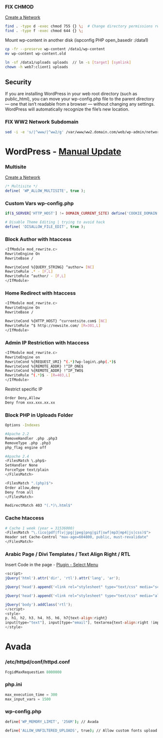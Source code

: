 ### FIX CHMOD
<a href="https://codex.wordpress.org/Create_A_Network" target="_blank">Create a Network</a>
```sh
find . -type d -exec chmod 755 {} \;  # Change directory permissions rwxr-xr-x
find . -type f -exec chmod 644 {} \;
```

Mount wp-content in another disk (ispconfig PHP open_basedir :/data1)
```sh
cp -fr --preserve wp-content /data1/wp-content
mv wp-content wp-content.old

ln -sf /data1/uploads uploads  // ln -s [target] [symlink]
chown -h web7:client1 uploads
```

## Security
If you are installing WordPress in your web root directory (such as public_html), you can move your wp-config.php file to the parent directory — one that isn’t readable from a browser — without changing any settings. WordPress will automatically recognize the file’s new location.

### FIX WW2 Network Subdomain
```sh
sed -i -e 's/|^www/|^ww2/g' /var/www/ww2.domain.com/web/wp-admin/network/site-new.php
```

# WordPress - <a href="https://codex.wordpress.org/Updating_WordPress#Manual_Update" target="_blank">Manual Update</a>

### Multisite
<a href="https://codex.wordpress.org/Create_A_Network" target="_blank">Create a Network</a>
```php
/* Multisite */
define( 'WP_ALLOW_MULTISITE', true );
```

### Custom Vars wp-config.php
```php
if($_SERVER['HTTP_HOST'] != DOMAIN_CURRENT_SITE) define('COOKIE_DOMAIN', false);

# Disable Theme Editing | trying to avoid hack
define( 'DISALLOW_FILE_EDIT', true );
```

### Block Author with htaccess
```sh
<IfModule mod_rewrite.c>
RewriteEngine On
RewriteBase /

RewriteCond %{QUERY_STRING} ^author= [NC]
RewriteRule .* - [F,L]
RewriteRule ^author/ - [F,L]
</IfModule>
```

### Home Redirect with htaccess
```sh
<IfModule mod_rewrite.c>
RewriteEngine On
RewriteBase /

RewriteCond %{HTTP_HOST} ^currentsite.com$ [NC]
RewriteRule ^$ http://newsite.com/ [R=301,L]
</IfModule>
```

### Admin IP Restriction with htaccess
```sh
<IfModule mod_rewrite.c>
RewriteEngine on
RewriteCond %{REQUEST_URI} ^(.*)?wp-login\.php(.*)$
RewriteCond %{REMOTE_ADDR} !^IP_ONE$
RewriteCond %{REMOTE_ADDR} !^IP_TWO$
RewriteRule ^(.*)$ - [R=403,L]
</IfModule>
```
Restrict specific IP
```sh
Order Deny,Allow
Deny from xxx.xxx.xx.xx
```

### Block PHP in Uploads Folder
```sh
Options -Indexes

#Apache 2.2
RemoveHandler .php .php3
RemoveType .php .php3
php_flag engine off

#Apache 2.4
<FilesMatch \.php$>
SetHandler None
ForceType text/plain
</FilesMatch>

<FilesMatch ".(php)$">
Order allow,deny
Deny from all
</FilesMatch>

RedirectMatch 403 "(.*)\.html$"
```


### Cache htaccess
```sh
# Cache 1 week (year = 31536000)
<FilesMatch "\.(ico|pdf|flv|jpg|jpeg|png|gif|swf|mp3|mp4|js|css)$">
Header set Cache-Control "max-age=604800, public, must-revalidate"
</FilesMatch>
```

### Arabic Page / Divi Templates / Text Align Right / RTL
Insert Code in the page - <a href="https://wordpress.org/plugins/page-menu/" target="_blank">Plugin - Select Menu</a>
```javascript
<script>
jQuery('html').attr('dir', 'rtl').attr('lang', 'ar');

jQuery('head').append('<link rel="stylesheet" type="text/css" media="screen" href="'+location.protocol+'//'+location.hostname+'/wp-content/themes/Divi/rtl.css">');

jQuery('head').append('<link rel="stylesheet" type="text/css" media="all" id="contact-form-7-rtl.css" href="'+location.protocol+'//'+location.hostname+'/wp-content/plugins/contact-form-7/includes/css/styles-rtl.css">');

jQuery('body').addClass('rtl');
</script>
<style>
p, h1, h2, h3, h4, h5, h6, h7{text-align:right}
input[type="text"], input[type="email"], textarea{text-align:right !important}
</style>
```

# Avada
### /etc/httpd/conf/httpd.conf
```php
FcgidMaxRequestLen 8000000
```
### php.ini
```php
max_execution_time = 300
max_input_vars = 1500
```
### wp-config.php
```sh
define('WP_MEMORY_LIMIT', '256M'); // Avada

define('ALLOW_UNFILTERED_UPLOADS', true); // Allow custom fonts upload
```
